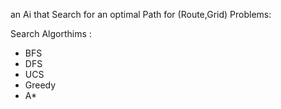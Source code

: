 an Ai that Search for an optimal Path for (Route,Grid) Problems: 

Search Algorthims : 
- BFS
- DFS 
- UCS
- Greedy 
- A* 


